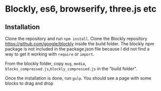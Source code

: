 # Blockly, es6, browserify, three.js etc

## Installation
Clone the repository and run `npm install`.
Clone the Blockly repository https://github.com/google/blockly inside the build folder. The blockly npm package is not included in the package.json file because I did not find a way to get it working with `require` or `import`.

From the blockly folder, copy `msg`, `media`, `blocks_compressed.js`,`blockly_compressed.js` in the "build folder".

Once the installation is done, run `gulp`. You should see a page with some blocks to drag and drop
